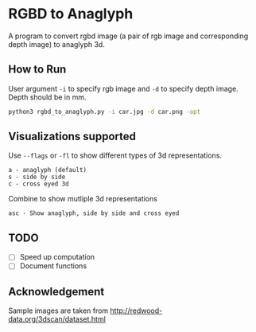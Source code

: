 # RGBD to Anaglyph

A program to convert rgbd image (a pair of rgb image and corresponding depth image) to anaglyph 3d.

## How to Run

User argument `-i` to specify rgb image and `-d` to specify depth image. Depth should be in mm.

```bash
python3 rgbd_to_anaglyph.py -i car.jpg -d car.png -opt

```

## Visualizations supported

Use `--flags` or `-fl` to show different types of 3d representations.

    a - anaglyph (default)
    s - side by side
    c - cross eyed 3d

Combine to show mutliple 3d representations

    asc - Show anaglyph, side by side and cross eyed

## TODO

 - [ ] Speed up computation
 - [ ] Document functions

## Acknowledgement
Sample images are taken from http://redwood-data.org/3dscan/dataset.html
